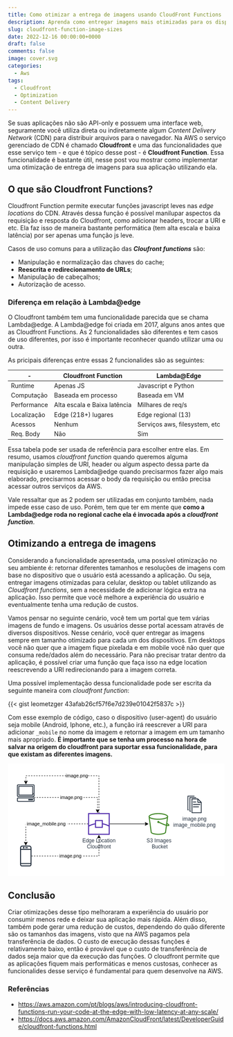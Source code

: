 ```yaml
---
title: Como otimizar a entrega de imagens usando CloudFront Functions
description: Aprenda como entregar imagens mais otimizadas para os dispositivos do usuário utilizando CloudFront Functions
slug: cloudfront-function-image-sizes
date: 2022-12-16 00:00:00+0000
draft: false
comments: false
image: cover.svg
categories:
  - Aws
tags:
  - Cloudfront
  - Optimization
  - Content Delivery
---
```


Se suas aplicações não são API-only e possuem uma interface web, seguramente você utiliza direta ou indiretamente algum _Content Delivery Network_ (CDN) para distribuir arquivos para o navegador. Na AWS o serviço gerenciado de CDN é chamado **Cloudfront** e uma das funcionalidades que esse serviço tem - e que é tópico desse post - é **Cloudfront Function**. Essa funcionalidade é bastante útil, nesse post vou mostrar como implementar uma otimização de entrega de imagens para sua aplicação utilizando ela.

## O que são Cloudfront Functions?

Cloudfront Function permite executar funções javascript leves nas _edge locations_ do CDN. Através dessa função é possível manilupar aspectos da requisição e resposta do Cloudfront, como adicionar headers, trocar a URI e etc. Ela faz isso de maneira bastante performática (tem alta escala e baixa latência) por ser apenas uma função js leve.

Casos de uso comuns para a utilização das **_Cloufront functions_** são:

- Manipulação e normalização das chaves do cache;
- **Reescrita e redirecionamento de URLs**;
- Manipulação de cabeçalhos;
- Autorização de acesso.

### Diferença em relação à Lambda@edge

O Cloudfront também tem uma funcionalidade parecida que se chama Lambda@edge. A Lambda@edge foi criada em 2017, alguns anos antes que as Cloudfront Functions. As 2 funcionalidades são diferentes e tem casos de uso diferentes, por isso é importante reconhecer quando utilizar uma ou outra.

As pricipais diferenças entre essas 2 funcionalides são as seguintes:

| -           | Cloudfront Function          | Lambda@Edge                   |
| ----------- | ---------------------------- | ----------------------------- |
| Runtime     | Apenas JS                    | Javascript e Python           |
| Computação  | Baseada em processo          | Baseada em VM                 |
| Performance | Alta escala e Baixa latência | Milhares de req/s             |
| Localização | Edge (218+) lugares          | Edge regional (13)            |
| Acessos     | Nenhum                       | Serviços aws, filesystem, etc |
| Req. Body   | Não                          | Sim                           |

Essa tabela pode ser usada de referência para escolher entre elas. Em resumo, usamos _cloudfront function_ quando queremos alguma manipulação simples de URI, header ou algum aspecto dessa parte da requisição e usaremos Lambda@edge quando precisarmos fazer algo mais elaborado, precisarmos acessar o body da requisição ou então precisa acessar outros serviços da AWS.

Vale ressaltar que as 2 podem ser utilizadas em conjunto também, nada impede esse caso de uso. Porém, tem que ter em mente que **como a Lambda@edge roda no regional cache ela é invocada após a _cloudfront function_**.

## Otimizando a entrega de imagens

Considerando a funcionalidade apresentada, uma possível otimização no seu ambiente é: retornar diferentes tamanhos e resoluções de imagens com base no dispositivo que o usuário está acessando a aplicação. Ou seja, entregar imagens otimizadas para celular, desktop ou tablet utilizando as _Cloudfront functions_, sem a necessidade de adicionar lógica extra na aplicação. Isso permite que você melhore a experiência do usuário e eventualmente tenha uma redução de custos.

Vamos pensar no seguinte cenário, você tem um portal que tem várias imagens de fundo e imagens. Os usuários desse portal acessam através de diversos dispositivos. Nesse cenário, você quer entregar as imagens sempre em tamanho otimizado para cada um dos dispositivos. Em desktops você não quer que a imagem fique pixelada e em mobile você não quer que consuma rede/dados além do necessário. Para não precisar tratar dentro da aplicação, é possível criar uma função que faça isso na edge location reescrevendo a URI redirecionando para a imagem correta.

Uma possível implementação dessa funcionalidade pode ser escrita da seguinte maneira com _cloudfront function_:

{{< gist leometzger 43afab26cf57f6e7d239e01042f5837c >}}

Com esse exemplo de código, caso o dispositivo (user-agent) do usuário seja mobile (Android, Iphone, etc.), a função irá reescrever a URI para adicionar `_mobile` no nome da imagem e retornar a imagem em um tamanho mais apropriado. **É importante que se tenha um processo na hora de salvar na origem do cloudfront para suportar essa funcionalidade, para que existam as diferentes imagens.**

![Comportamento utilizando a CF Function](example-function.png "Exemplo visual gerado")

## Conclusão

Criar otimizações desse tipo melhoraram a experiência do usuário por consumir menos rede e deixar sua aplicação mais rápida. Além disso, também pode gerar uma redução de custos, dependendo do quão diferente são os tamanhos das imagens, visto que na AWS pagamos pela transferência de dados. O custo de execução dessas funções é relativamente baixo, então é provável que o custo de transferência de dados seja maior que da execução das funções. O cloudfront permite que as aplicações fiquem mais performáticas e menos custosas, conhecer as funcionalides desse serviço é fundamental para quem desenvolve na AWS.

### Referências

- https://aws.amazon.com/pt/blogs/aws/introducing-cloudfront-functions-run-your-code-at-the-edge-with-low-latency-at-any-scale/
- https://docs.aws.amazon.com/AmazonCloudFront/latest/DeveloperGuide/cloudfront-functions.html
